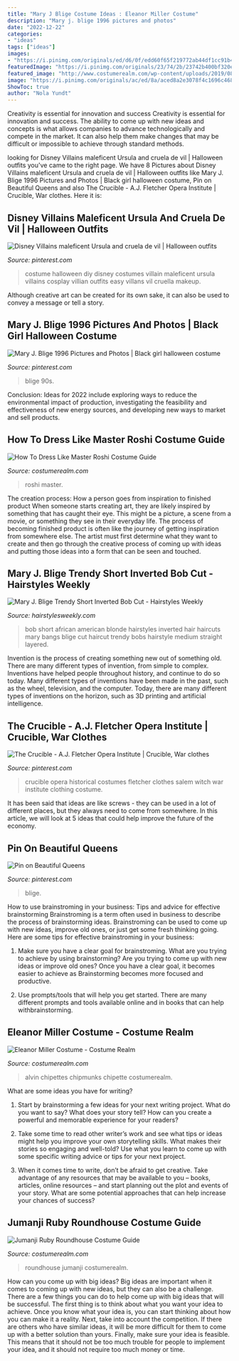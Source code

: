 ```yaml
---
title: "Mary J Blige Costume Ideas : Eleanor Miller Costume"
description: "Mary j. blige 1996 pictures and photos"
date: "2022-12-22"
categories:
- "ideas"
tags: ["ideas"]
images:
- "https://i.pinimg.com/originals/ed/d6/0f/edd60f65f219772ab44df1cc91b449e5.jpg"
featuredImage: "https://i.pinimg.com/originals/23/74/2b/23742b400bf320e88eb20a4736bf4373.jpg"
featured_image: "http://www.costumerealm.com/wp-content/uploads/2019/08/Untitled-3.jpg"
image: "https://i.pinimg.com/originals/ac/ed/8a/aced8a2e3078f4c1696c468fb6a042a8.jpg"
ShowToc: true
author: "Nola Yundt"
---
```



Creativity is essential for innovation and success
Creativity is essential for innovation and success. The ability to come up with new ideas and concepts is what allows companies to advance technologically and compete in the market. It can also help them make changes that may be difficult or impossible to achieve through standard methods.

	

		
looking for Disney Villains maleficent Ursula and cruela de vil | Halloween outfits you've came to the right page. We have 8 Pictures about Disney Villains maleficent Ursula and cruela de vil | Halloween outfits like Mary J. Blige 1996 Pictures and Photos | Black girl halloween costume, Pin on Beautiful Queens and also The Crucible - A.J. Fletcher Opera Institute | Crucible, War clothes. Here it is:
		
    
## Disney Villains Maleficent Ursula And Cruela De Vil | Halloween Outfits

<img loading=lazy src="https://i.pinimg.com/originals/ed/d6/0f/edd60f65f219772ab44df1cc91b449e5.jpg" onerror="this.onerror=null;this.src='https://tse3.mm.bing.net/th?id=OIP.2GXokQDI0EWcZ0UR0tnMpQHaJz&amp;pid=15.1';" alt="Disney Villains maleficent Ursula and cruela de vil | Halloween outfits">

_Source: pinterest.com_

>costume halloween diy disney costumes villain maleficent ursula villains cosplay villian outfits easy villans vil cruella makeup. 

	

Although creative art can be created for its own sake, it can also be used to convey a message or tell a story.

    
## Mary J. Blige 1996 Pictures And Photos | Black Girl Halloween Costume

<img loading=lazy src="https://i.pinimg.com/originals/bd/86/b3/bd86b380cacc24c06db4494bdbd7c961.jpg" onerror="this.onerror=null;this.src='https://tse3.mm.bing.net/th?id=OIP.czacFvEzlR75uIr0On-mygAAAA&amp;pid=15.1';" alt="Mary J. Blige 1996 Pictures and Photos | Black girl halloween costume">

_Source: pinterest.com_

>blige 90s. 

	

Conclusion:
Ideas for 2022 include exploring ways to reduce the environmental impact of production, investigating the feasibility and effectiveness of new energy sources, and developing new ways to market and sell products.

    
## How To Dress Like Master Roshi Costume Guide

<img loading=lazy src="http://www.costumerealm.com/wp-content/uploads/2020/04/2-37.jpg" onerror="this.onerror=null;this.src='https://tse3.mm.bing.net/th?id=OIP.r6usRFHf-4yZlHIx5lvF4AAAAA&amp;pid=15.1';" alt="How To Dress Like Master Roshi Costume Guide">

_Source: costumerealm.com_

>roshi master. 

	

The creation process: How a person goes from inspiration to finished product
When someone starts creating art, they are likely inspired by something that has caught their eye. This might be a picture, a scene from a movie, or something they see in their everyday life. The process of becoming finished product is often like the journey of getting inspiration from somewhere else. The artist must first determine what they want to create and then go through the creative process of coming up with ideas and putting those ideas into a form that can be seen and touched.

    
## Mary J. Blige Trendy Short Inverted Bob Cut - Hairstyles Weekly

<img loading=lazy src="http://hairstylesweekly.com/images/2012/12/African-American-Short-Blonde-Bob-Hairstyles.jpg" onerror="this.onerror=null;this.src='https://tse2.mm.bing.net/th?id=OIP.C4WcVDt4owM01r_kTVXW3wHaK0&amp;pid=15.1';" alt="Mary J. Blige Trendy Short Inverted Bob Cut - Hairstyles Weekly">

_Source: hairstylesweekly.com_

>bob short african american blonde hairstyles inverted hair haircuts mary bangs blige cut haircut trendy bobs hairstyle medium straight layered. 

	

Invention is the process of creating something new out of something old. There are many different types of invention, from simple to complex. Inventions have helped people throughout history, and continue to do so today. Many different types of inventions have been made in the past, such as the wheel, television, and the computer. Today, there are many different types of inventions on the horizon, such as 3D printing and artificial intelligence.

    
## The Crucible - A.J. Fletcher Opera Institute | Crucible, War Clothes

<img loading=lazy src="https://i.pinimg.com/originals/23/74/2b/23742b400bf320e88eb20a4736bf4373.jpg" onerror="this.onerror=null;this.src='https://tse3.mm.bing.net/th?id=OIP.G3qg0bXHu8A6aNTx2ZRCbAHaLH&amp;pid=15.1';" alt="The Crucible - A.J. Fletcher Opera Institute | Crucible, War clothes">

_Source: pinterest.com_

>crucible opera historical costumes fletcher clothes salem witch war institute clothing costume. 

	

It has been said that ideas are like screws - they can be used in a lot of different places, but they always need to come from somewhere. In this article, we will look at 5 ideas that could help improve the future of the economy.

    
## Pin On Beautiful Queens

<img loading=lazy src="https://i.pinimg.com/originals/ac/ed/8a/aced8a2e3078f4c1696c468fb6a042a8.jpg" onerror="this.onerror=null;this.src='https://tse1.mm.bing.net/th?id=OIP.ea8kC5SUbkKVBLCP_hRcvQHaHT&amp;pid=15.1';" alt="Pin on Beautiful Queens">

_Source: pinterest.com_

>blige. 

	

How to use brainstroming in your business: Tips and advice for effective brainstorming
Brainstroming is a term often used in business to describe the process of brainstorming ideas. Brainstroming can be used to come up with new ideas, improve old ones, or just get some fresh thinking going. Here are some tips for effective brainstroming in your business: 
1. Make sure you have a clear goal for brainstroming. What are you trying to achieve by using brainstorming? Are you trying to come up with new ideas or improve old ones? Once you have a clear goal, it becomes easier to achieve as Brainstorming becomes more focused and productive. 

2. Use prompts/tools that will help you get started. There are many different prompts and tools available online and in books that can help withbrainstorming.

    
## Eleanor Miller Costume - Costume Realm

<img loading=lazy src="http://www.costumerealm.com/wp-content/uploads/2020/03/2-51.jpg" onerror="this.onerror=null;this.src='https://tse1.mm.bing.net/th?id=OIP.dlqjAmc5ZVUB4Bk3GwWHVAAAAA&amp;pid=15.1';" alt="Eleanor Miller Costume - Costume Realm">

_Source: costumerealm.com_

>alvin chipettes chipmunks chipette costumerealm. 

	

What are some ideas you have for writing?
1. Start by brainstorming a few ideas for your next writing project. What do you want to say? What does your story tell? How can you create a powerful and memorable experience for your readers?
2. Take some time to read other writer’s work and see what tips or ideas might help you improve your own storytelling skills. What makes their stories so engaging and well-told? Use what you learn to come up with some specific writing advice or tips for your next project.

3. When it comes time to write, don’t be afraid to get creative. Take advantage of any resources that may be available to you – books, articles, online resources – and start planning out the plot and events of your story. What are some potential approaches that can help increase your chances of success?

    
## Jumanji Ruby Roundhouse Costume Guide

<img loading=lazy src="http://www.costumerealm.com/wp-content/uploads/2019/08/Untitled-3.jpg" onerror="this.onerror=null;this.src='https://tse4.mm.bing.net/th?id=OIP.ychwz4GyF-hL5t9Gn6_YgwHaGF&amp;pid=15.1';" alt="Jumanji Ruby Roundhouse Costume Guide">

_Source: costumerealm.com_

>roundhouse jumanji costumerealm. 

	

How can you come up with big ideas?
Big ideas are important when it comes to coming up with new ideas, but they can also be a challenge. There are a few things you can do to help come up with big ideas that will be successful. The first thing is to think about what you want your idea to achieve. Once you know what your idea is, you can start thinking about how you can make it a reality. Next, take into account the competition. If there are others who have similar ideas, it will be more difficult for them to come up with a better solution than yours. Finally, make sure your idea is feasible. This means that it should not be too much trouble for people to implement your idea, and it should not require too much money or time.


